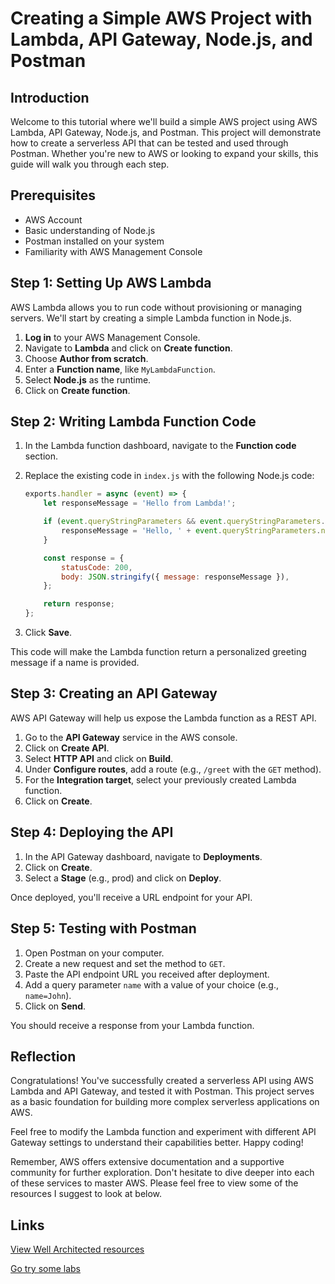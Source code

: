 # Creating a Simple AWS Project with Lambda, API Gateway, Node.js, and Postman

## Introduction

Welcome to this tutorial where we'll build a simple AWS project using AWS Lambda, API Gateway, Node.js, and Postman. This project will demonstrate how to create a serverless API that can be tested and used through Postman. Whether you're new to AWS or looking to expand your skills, this guide will walk you through each step.

## Prerequisites

- AWS Account
- Basic understanding of Node.js
- Postman installed on your system
- Familiarity with AWS Management Console

## Step 1: Setting Up AWS Lambda

AWS Lambda allows you to run code without provisioning or managing servers. We'll start by creating a simple Lambda function in Node.js.

1. **Log in** to your AWS Management Console.
2. Navigate to **Lambda** and click on **Create function**.
3. Choose **Author from scratch**.
4. Enter a **Function name**, like `MyLambdaFunction`.
5. Select **Node.js** as the runtime.
6. Click on **Create function**.

## Step 2: Writing Lambda Function Code

1. In the Lambda function dashboard, navigate to the **Function code** section.
2. Replace the existing code in `index.js` with the following Node.js code:

   ```javascript
   exports.handler = async (event) => {
       let responseMessage = 'Hello from Lambda!';

       if (event.queryStringParameters && event.queryStringParameters.name) {
           responseMessage = 'Hello, ' + event.queryStringParameters.name + '!';
       }

       const response = {
           statusCode: 200,
           body: JSON.stringify({ message: responseMessage }),
       };

       return response;
   };
   ```

3. Click **Save**.

This code will make the Lambda function return a personalized greeting message if a name is provided.

## Step 3: Creating an API Gateway

AWS API Gateway will help us expose the Lambda function as a REST API.

1. Go to the **API Gateway** service in the AWS console.
2. Click on **Create API**.
3. Select **HTTP API** and click on **Build**.
4. Under **Configure routes**, add a route (e.g., `/greet` with the `GET` method).
5. For the **Integration target**, select your previously created Lambda function.
6. Click on **Create**.

## Step 4: Deploying the API

1. In the API Gateway dashboard, navigate to **Deployments**.
2. Click on **Create**.
3. Select a **Stage** (e.g., prod) and click on **Deploy**.

Once deployed, you'll receive a URL endpoint for your API.

## Step 5: Testing with Postman

1. Open Postman on your computer.
2. Create a new request and set the method to `GET`.
3. Paste the API endpoint URL you received after deployment.
4. Add a query parameter `name` with a value of your choice (e.g., `name=John`).
5. Click on **Send**.

You should receive a response from your Lambda function.

## Reflection

Congratulations! You've successfully created a serverless API using AWS Lambda and API Gateway, and tested it with Postman. This project serves as a basic foundation for building more complex serverless applications on AWS.

Feel free to modify the Lambda function and experiment with different API Gateway settings to understand their capabilities better. Happy coding!

Remember, AWS offers extensive documentation and a supportive community for further exploration. Don't hesitate to dive deeper into each of these services to master AWS. Please feel free to view some of the resources I suggest to look at below.

## Links
[View Well Architected resources](https://aws.amazon.com/architecture/well-architected/)

[Go try some labs](https://www.wellarchitectedlabs.com/)